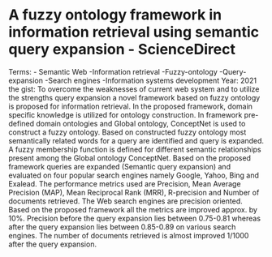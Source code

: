 # A fuzzy ontology framework in information retrieval using semantic query expansion - ScienceDirect

Terms: - Semantic Web
-Information retrieval
-Fuzzy-ontology
-Query-expansion
-Search engines
-Information systems development
Year: 2021
the gist: To overcome the weaknesses of current web system and to utilize the strengths query expansion a novel framework based on fuzzy ontology is proposed for information retrieval. In the proposed framework, domain specific knowledge is utilized for ontology construction. In framework pre-defined domain ontologies and Global ontology, ConceptNet is used to construct a fuzzy ontology. Based on constructed fuzzy ontology most semantically related words for a query are identified and query is expanded. A fuzzy membership function is defined for different semantic relationships present among the Global ontology ConceptNet.
Based on the proposed framework queries are expanded (Semantic query expansion) and evaluated on four popular search engines namely Google, Yahoo, Bing and Exalead. The performance metrics used are Precision, Mean Average Precision (MAP), Mean Reciprocal Rank (MRR), R-precision and Number of documents retrieved. The Web search engines are precision oriented. Based on the proposed framework all the metrics are improved approx. by 10%. Precision before the query expansion lies between 0.75-0.81 whereas after the query expansion lies between 0.85-0.89 on various search engines. The number of documents retrieved is almost improved 1/1000 after the query expansion.